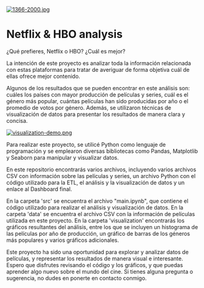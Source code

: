 
[![1366-2000.jpg](https://i.postimg.cc/k5XNTJdC/1366-2000.jpg)](https://postimg.cc/879r5V5X)

# Netflix & HBO analysis

¿Qué prefieres, Netflix o HBO? ¿Cuál es mejor?

La intención de este proyecto es analizar toda la información relacionada con estas plataformas para tratar de averiguar de forma objetiva cuál de ellas ofrece mejor contenido.

Algunos de los resultados que se pueden encontrar en este análisis son: cuáles los países con mayor producción de películas y series, cuál es el género más popular, cuántas películas han sido producidas por año o el promedio de votos por género. Además, se utilizaron técnicas de visualización de datos para presentar los resultados de manera clara y concisa.



[![visualization-demo.png](https://i.postimg.cc/Wzxnnvhs/visualization-demo.png)](https://postimg.cc/SY7CSH6P)



Para realizar este proyecto, se utilicé Python como lenguaje de programación y se emplearon diversas bibliotecas como Pandas, Matplotlib y Seaborn para manipular y visualizar datos.

En este repositorio encontrarás varios archivos, incluyendo varios archivos CSV con información sobre las películas y series, un archivo Python con el código utilizado para la ETL, el análisis y la visualización de datos y un enlace al Dashboard final.

En la carpeta 'src' se encuentra el archivo "main.ipynb", que contiene el código utilizado para realizar el análisis y visualización de datos. 
En la carpeta 'data' se encuentra el archivo CSV con la información de películas utilizada en este proyecto.
En la carpeta 'visualization' encontrarás los gráficos resultantes del análisis, entre los que se incluyen un histograma de las películas por año de producción, un gráfico de barras de los géneros más populares y varios gráficos adicionales.

Este proyecto ha sido una oportunidad para explorar y analizar datos de películas, y representar los resultados de manera visual e interesante. Espero que disfrutes revisando el código y los gráficos, y que puedas aprender algo nuevo sobre el mundo del cine. Si tienes alguna pregunta o sugerencia, no dudes en ponerte en contacto conmigo.
